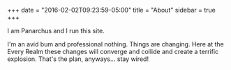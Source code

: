 +++
date = "2016-02-02T09:23:59-05:00"
title = "About"
sidebar = true
+++

I am Panarchus and I run this site.

I'm an avid bum and professional nothing. Things are changing. Here at the Every Realm these changes will converge and collide and create a terrific explosion. That's the plan, anyways... stay wired!